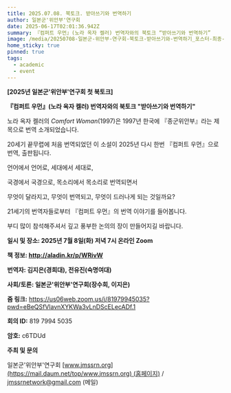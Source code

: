 ```yaml
---
title: 2025.07.08. 북토크. 받아쓰기와 번역하기
author: 일본군'위안부'연구회
date: 2025-06-17T02:01:36.942Z
summary: 『컴퍼트 우먼』(노라 옥자 켈러) 번역자와의 북토크 “받아쓰기와 번역하기”
image: /media/20250708-일본군-위안부-연구회-북토크-받아쓰기와-번역하기_포스터-최종-.png
home_sticky: true
pinned: true
tags:
  - academic
  - event
---
```

**\[2025년 일본군'위안부'연구회 첫 북토크]**

**『컴퍼트 우먼』(노라 옥자 켈러) 번역자와의 북토크 "받아쓰기와 번역하기"**



노라 옥자 켈러의 *Comfort Woman*(1997)은 1997년 한국에 『종군위안부』라는 제목으로 번역 소개되었습니다. 

20세기 끝무렵에 처음 번역되었던 이 소설이 2025년 다시 한번 『컴퍼트 우먼』으로 번역, 출판됩니다. 



언어에서 언어로, 세대에서 세대로, 

국경에서 국경으로, 목소리에서 목소리로 번역되면서 

무엇이 달라지고, 무엇이 번역되고, 무엇이 드러나게 되는 것일까요?



21세기의 번역자들로부터 『컴퍼트 우먼』의 번역 이야기를 들어봅니다. 

부디 많이 참석해주셔서 깊고 풍부한 논의의 장이 만들어지길 바랍니다.

**일시 및 장소: 2025년 7월 8일(화) 저녁 7시 온라인 Zoom**

**책 정보: <http://aladin.kr/p/WRivW>**

**번역자: 김지은(경희대), 전유진(숙명여대)**

**사회/토론: 일본군'위안부'연구회(장수희, 이지은)**



**줌 링크:** [](https://us06web.zoom.us/j/81979945035?pwd=eBeQSfVlavnXYKWa3vLnDScELecADf.1)<https://us06web.zoom.us/j/81979945035?pwd=eBeQSfVlavnXYKWa3vLnDScELecADf.1>

**회의 ID:** 819 7994 5035

**암호:** c6TDUd





**주최 및 문의**

일본군'위안부'연구회 [www.jmssrn.org](https://mail.daum.net/top/www.jmssrn.org) (홈페이지) / jmssrnetwork@gmail.com (메일)
